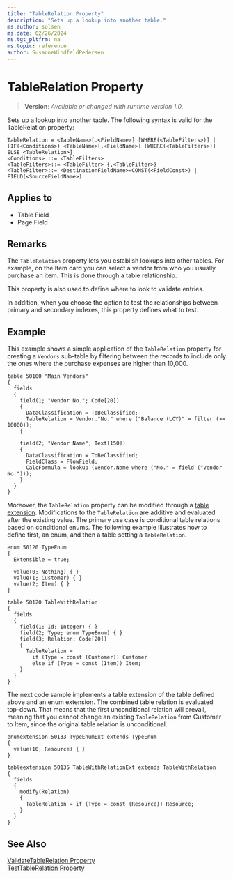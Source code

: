 ```yaml
---
title: "TableRelation Property"
description: "Sets up a lookup into another table."
ms.author: solsen
ms.date: 02/26/2024
ms.tgt_pltfrm: na
ms.topic: reference
author: SusanneWindfeldPedersen
---
```

[//]: # (START>DO_NOT_EDIT)
[//]: # (IMPORTANT:Do not edit any of the content between here and the END>DO_NOT_EDIT.)
[//]: # (Any modifications should be made in the .xml files in the ModernDev repo.)
# TableRelation Property
> **Version**: _Available or changed with runtime version 1.0._

Sets up a lookup into another table.
The following syntax is valid for the TableRelation property:

```
TableRelation = <TableName>[.<FieldName>] [WHERE(<TableFilters>)] |
[IF(<Conditions>) <TableName>[.<FieldName>] [WHERE(<TableFilters>)] ELSE <TableRelation>]
<Conditions> ::= <TableFilters>
<TableFilters>::= <TableFilter> {,<TableFilter>}
<TableFilter>::= <DestinationFieldName>=CONST(<FieldConst>) | FIELD(<SourceFieldName>)
```


## Applies to
-   Table Field
-   Page Field

[//]: # (IMPORTANT: END>DO_NOT_EDIT)


## Remarks

The `TableRelation` property lets you establish lookups into other tables. For example, on the Item card you can select a vendor from who you usually purchase an item. This is done through a table relationship.  
  
This property is also used to define where to look to validate entries.  
  
In addition, when you choose the option to test the relationships between primary and secondary indexes, this property defines what to test.

## Example

This example shows a simple application of the `TableRelation` property for creating a `Vendors` sub-table by filtering between the records to include only the ones where the purchase expenses are higher than 10,000. 

```AL
table 50100 "Main Vendors"
{
  fields
  {
    field(1; "Vendor No."; Code[20])
    {
      DataClassification = ToBeClassified;
      TableRelation = Vendor."No." where ("Balance (LCY)" = filter (>= 10000));
    {

    field(2; "Vendor Name"; Text[150])
    {
      DataClassification = ToBeClassified;
      FieldClass = FlowField;
      CalcFormula = lookup (Vendor.Name where ("No." = field ("Vendor No.")));
    }
  }
}
```

Moreover, the `TableRelation` property can be modified through a [table extension](../devenv-table-ext-object.md). Modifications to the `TableRelation` are additive and evaluated after the existing value. The primary use case is conditional table relations based on conditional enums. The following example illustrates how to define first, an enum, and then a table setting a `TableRelation`. 

```AL
enum 50120 TypeEnum
{
  Extensible = true;

  value(0; Nothing) { }
  value(1; Customer) { }
  value(2; Item) { }
}

table 50120 TableWithRelation
{
  fields
  {
    field(1; Id; Integer) { }
    field(2; Type; enum TypeEnum) { }
    field(3; Relation; Code[20])
    {
      TableRelation =
        if (Type = const (Customer)) Customer
        else if (Type = const (Item)) Item;
    }
  }
}
```

The next code sample implements a table extension of the table defined above and an enum extension. The combined table relation is evaluated top-down. That means that the first unconditional relation will prevail, meaning that you cannot change an existing `TableRelation` from Customer to Item, since the original table relation is unconditional. 

```AL
enumextension 50133 TypeEnumExt extends TypeEnum
{
  value(10; Resource) { }
}

tableextension 50135 TableWithRelationExt extends TableWithRelation
{
  fields
  {
    modify(Relation)
    {
      TableRelation = if (Type = const (Resource)) Resource;
    }
  }
}
```

  
## See Also

[ValidateTableRelation Property](devenv-validatetablerelation-property.md)  
[TestTableRelation Property](devenv-testtablerelation-property.md)